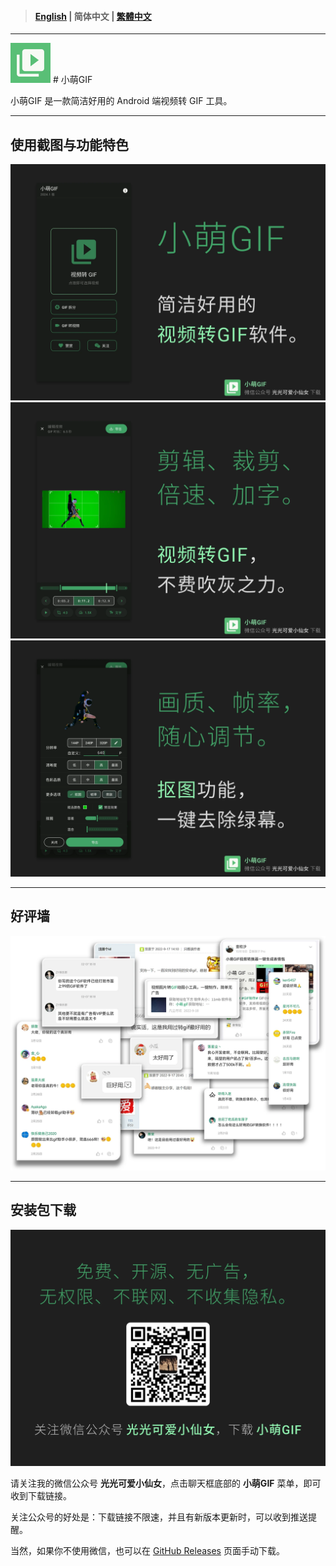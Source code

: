 > #### [English](https://example.com) | 简体中文 | [繁體中文](https://example.com)

---

<img src="CuteGIF_icon.svg" height="64" width="64"/> # 小萌GIF

小萌GIF 是一款简洁好用的 Android 端视频转 GIF 工具。

---

## 使用截图与功能特色

![](img1-zh-rCN.webp)
![](img2-zh-rCN.webp)
![](img3-zh-rCN.webp)

---

## 好评墙

![](img11-zh-rCN.webp)

---

## 安装包下载

![](img4-zh-rCN.webp)

请关注我的微信公众号 **光光可爱小仙女**，点击聊天框底部的 **小萌GIF** 菜单，即可收到下载链接。

关注公众号的好处是：下载链接不限速，并且有新版本更新时，可以收到推送提醒。

当然，如果你不使用微信，也可以在 [GitHub Releases](https://github.com/tasy5kg/CuteGIF/releases) 页面手动下载。